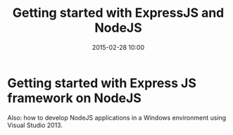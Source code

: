 ﻿---
layout: post
title:  "Getting started with ExpressJS and NodeJS"
date:   2015-02-28 10:00
categories: tutorials
---

# Getting started with Express JS framework on NodeJS

Also: how to develop NodeJS applications in a Windows environment using Visual Studio 2013.

